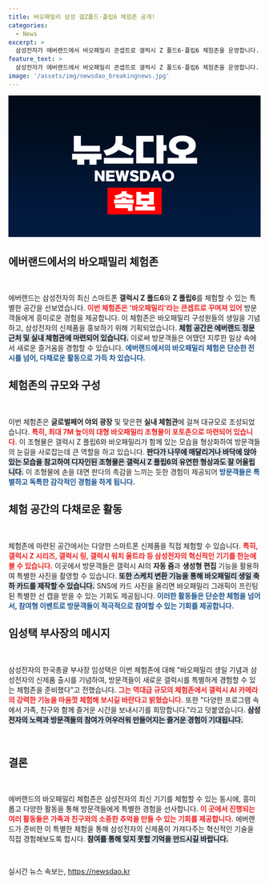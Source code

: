 ```yaml
---
title: 바오패밀리 삼성 갤Z폴드·플립6 체험존 공개!
categories:
  - News
excerpt: >
  삼성전자가 에버랜드에서 바오패밀리 콘셉트로 갤럭시 Z 폴드6·플립6 체험존을 운영합니다. 특별한 포토존과 AI 기능을 활용한 사진 촬영이 가능하며, 생일 기념 이벤트도 마련되어 있어 방문객들에게 잊지 못할 경험을 선사합니다.
feature_text: >
  삼성전자가 에버랜드에서 바오패밀리 콘셉트로 갤럭시 Z 폴드6·플립6 체험존을 운영합니다. 특별한 포토존과 AI 기능을 활용한 사진 촬영이 가능하며, 생일 기념 이벤트도 마련되어 있어 방문객들에게 잊지 못할 경험을 선사합니다.
image: '/assets/img/newsdao_breakingnews.jpg'
---
```


<p><img src="/assets/img/newsdao_breakingnews.jpg" alt="pcversion 속보" /></p>

<h2 data-ke-size="size26">에버랜드에서의 바오패밀리 체험존</h2>

<p data-ke-size="size16">&nbsp;</p>

<p>에버랜드는 삼성전자의 최신 스마트폰 <b>갤럭시 Z 폴드6</b>와 <b>Z 플립6</b>를 체험할 수 있는 특별한 공간을 선보였습니다. <b><span style="color: #ee2323;">이번 체험존은 '바오패밀리'라는 콘셉트로 꾸며져 있어</span></b> 방문객들에게 흥미로운 경험을 제공합니다. 이 체험존은 바오패밀리 구성원들의 생일을 기념하고, 삼성전자의 신제품을 홍보하기 위해 기획되었습니다. <b><span style="background-color: #21538527;">체험 공간은 에버랜드 정문 근처 및 실내 체험관에 마련되어 있습니다.</span></b> 이로써 방문객들은 어땠던 지루한 일상 속에서 새로운 즐거움을 경험할 수 있습니다. <b><span style="color: #1a5490;">에버랜드에서의 바오패밀리 체험은 단순한 전시를 넘어, 다채로운 활동으로 가득 차 있습니다.</span></b></p>

<h2 data-ke-size="size26">체험존의 규모와 구성</h2>

<p data-ke-size="size16">&nbsp;</p>

<p>이번 체험존은 <b>글로벌페어 야외 광장</b> 및 맞은편 <b>실내 체험관</b>에 걸쳐 대규모로 조성되었습니다. <b><span style="color: #ee2323;">특히, 최대 7M 높이의 대형 바오패밀리 조형물이 포토존으로 마련되어 있습니다.</span></b> 이 조형물은 갤럭시 Z 플립6와 바오패밀리가 함께 있는 모습을 형상화하여 방문객들의 눈길을 사로잡는데 큰 역할을 하고 있습니다. <b><span style="background-color: #21538527;">판다가 나무에 매달리거나 바닥에 앉아있는 모습을 참고하여 디자인된 조형물은 갤럭시 Z 플립6의 유연한 형상과도 잘 어울립니다.</span></b> 이 조형물에 손을 대면 판다의 촉감을 느끼는 듯한 경험이 제공되어 <b><span style="color: #1a5490;">방문객들은 특별하고 독특한 감각적인 경험을 하게 됩니다.</span></b></p>

<h2 data-ke-size="size26">체험 공간의 다채로운 활동</h2>

<p data-ke-size="size16">&nbsp;</p>

<p>체험존에 마련된 공간에서는 다양한 스마트폰 신제품을 직접 체험할 수 있습니다. <b><span style="color: #ee2323;">특히, 갤럭시 Z 시리즈, 갤럭시 링, 갤럭시 워치 울트라 등 삼성전자의 혁신적인 기기를 한눈에 볼 수 있습니다.</span></b> 이곳에서 방문객들은 갤럭시 AI의 <b>자동 줌</b>과 <b>생성형 편집</b> 기능을 활용하여 특별한 사진을 촬영할 수 있습니다. <b><span style="background-color: #21538527;">또한 스케치 변환 기능을 통해 바오패밀리 생일 축하 카드를 제작할 수 있습니다.</span></b> SNS에 카드 사진을 올리면 바오패밀리 그래픽이 프린팅된 특별한 선 캡을 받을 수 있는 기회도 제공됩니다. <b><span style="color: #1a5490;">이러한 활동들은 단순한 체험을 넘어서, 참여형 이벤트로 방문객들이 적극적으로 참여할 수 있는 기회를 제공합니다.</span></b></p>

<h2 data-ke-size="size26">임성택 부사장의 메시지</h2>

<p data-ke-size="size16">&nbsp;</p>

<p>삼성전자의 한국총괄 부사장 임성택은 이번 체험존에 대해 "바오패밀리 생일 기념과 삼성전자의 신제품 출시를 기념하여, 방문객들이 새로운 갤럭시를 특별하게 경험할 수 있는 체험존을 준비했다"고 전했습니다. <b><span style="color: #ee2323;">그는 역대급 규모의 체험존에서 갤럭시 AI 카메라의 강력한 기능을 마음껏 체험해 보시길 바란다고 밝혔습니다.</span></b> 또한 "다양한 프로그램 속에서 가족, 친구와 함께 즐거운 시간을 보내시기를 희망합니다."라고 덧붙였습니다. <b><span style="background-color: #21538527;">삼성전자의 노력과 방문객들의 참여가 어우러워 만들어지는 즐거운 경험이 기대됩니다.</span></b> </p>

<p data-ke-size="size16">&nbsp;</p>

<h2 data-ke-size="size26">결론</h2>

<p data-ke-size="size16">&nbsp;</p>

<p>에버랜드의 바오패밀리 체험존은 삼성전자의 최신 기기를 체험할 수 있는 동시에, 흥미롭고 다양한 활동을 통해 방문객들에게 특별한 경험을 선사합니다. <b><span style="color: #ee2323;">이 곳에서 진행되는 여러 활동들은 가족과 친구와의 소중한 추억을 만들 수 있는 기회를 제공합니다.</span></b> 에버랜드가 준비한 이 특별한 체험을 통해 삼성전자의 신제품이 가져다주는 혁신적인 기술을 직접 경험해보도록 합시다. <b><span style="background-color: #21538527;">참여를 통해 잊지 못할 기억을 만드시길 바랍니다.</span></b> </p>

<p data-ke-size="size16">&nbsp;</p>
실시간 뉴스 속보는, <a href="https://newsdao.kr" rel="dofollow">https://newsdao.kr</a>


